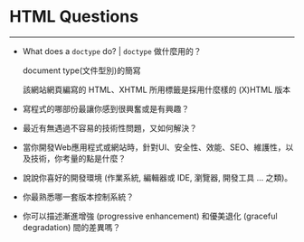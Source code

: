 # HTML Questions

---

- What does a `doctype` do? | `doctype` 做什麼用的？
  
  document type(文件型別)的簡寫
  
  該網站網頁編寫的 HTML、XHTML 所用標籤是採用什麼樣的 (X)HTML 版本

- 寫程式的哪部份最讓你感到很興奮或是有興趣？

- 最近有無遇過不容易的技術性問題，又如何解決？

- 當你開發Web應用程式或網站時，針對UI、安全性、效能、SEO、維護性，以及技術，你考量的點是什麼？

- 說說你喜好的開發環境 (作業系統, 編輯器或 IDE, 瀏覽器, 開發工具 … 之類)。

- 你最熟悉哪一套版本控制系統？

- 你可以描述漸進增強 (progressive enhancement) 和優美退化 (graceful degradation) 間的差異嗎？
